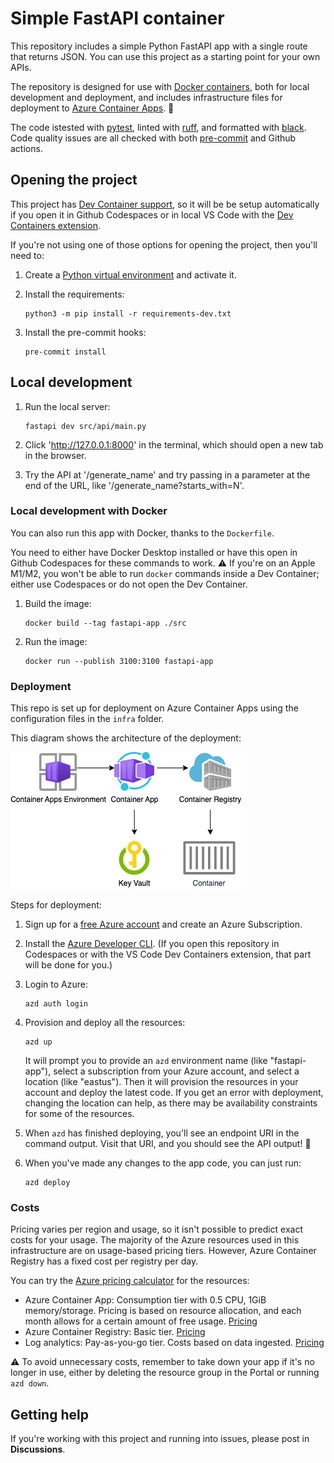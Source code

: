 # Simple FastAPI container

This repository includes a simple Python FastAPI app with a single route that returns JSON.
You can use this project as a starting point for your own APIs.

The repository is designed for use with [Docker containers](https://www.docker.com/), both for local development and deployment, and includes infrastructure files for deployment to [Azure Container Apps](https://learn.microsoft.com/azure/container-apps/overview). 🐳

The code istested with [pytest](https://docs.pytest.org/en/7.2.x/),
linted with [ruff](https://github.com/charliermarsh/ruff), and formatted with [black](https://black.readthedocs.io/en/stable/).
Code quality issues are all checked with both [pre-commit](https://pre-commit.com/) and Github actions.

## Opening the project

This project has [Dev Container support](https://code.visualstudio.com/docs/devcontainers/containers), so it will be be setup automatically if you open it in Github Codespaces or in local VS Code with the [Dev Containers extension](https://marketplace.visualstudio.com/items?itemName=ms-vscode-remote.remote-containers).

If you're not using one of those options for opening the project, then you'll need to:

1. Create a [Python virtual environment](https://docs.python.org/3/tutorial/venv.html#creating-virtual-environments) and activate it.

2. Install the requirements:

    ```shell
    python3 -m pip install -r requirements-dev.txt
    ```

3. Install the pre-commit hooks:

    ```shell
    pre-commit install
    ```

## Local development

1. Run the local server:

    ```shell
    fastapi dev src/api/main.py
    ```

2. Click 'http://127.0.0.1:8000' in the terminal, which should open a new tab in the browser.

3. Try the API at '/generate_name' and try passing in a parameter at the end of the URL, like '/generate_name?starts_with=N'.

### Local development with Docker

You can also run this app with Docker, thanks to the `Dockerfile`.

You need to either have Docker Desktop installed or have this open in Github Codespaces for these commands to work. ⚠️ If you're on an Apple M1/M2, you won't be able to run `docker` commands inside a Dev Container; either use Codespaces or do not open the Dev Container.

1. Build the image:

    ```shell
    docker build --tag fastapi-app ./src
    ```

2. Run the image:

    ```shell
    docker run --publish 3100:3100 fastapi-app
    ```

### Deployment

This repo is set up for deployment on Azure Container Apps using the configuration files in the `infra` folder.

This diagram shows the architecture of the deployment:

![Diagram of app architecture: Azure Container Apps environment, Azure Container App, Azure Container Registry, Container, and Key Vault](readme_diagram.png)

Steps for deployment:

1. Sign up for a [free Azure account](https://azure.microsoft.com/free/) and create an Azure Subscription.
2. Install the [Azure Developer CLI](https://learn.microsoft.com/azure/developer/azure-developer-cli/install-azd). (If you open this repository in Codespaces or with the VS Code Dev Containers extension, that part will be done for you.)
3. Login to Azure:

    ```shell
    azd auth login
    ```

4. Provision and deploy all the resources:

    ```shell
    azd up
    ```

    It will prompt you to provide an `azd` environment name (like "fastapi-app"), select a subscription from your Azure account, and select a location (like "eastus"). Then it will provision the resources in your account and deploy the latest code. If you get an error with deployment, changing the location can help, as there may be availability constraints for some of the resources.

5. When `azd` has finished deploying, you'll see an endpoint URI in the command output. Visit that URI, and you should see the API output! 🎉
6. When you've made any changes to the app code, you can just run:

    ```shell
    azd deploy
    ```

### Costs

Pricing varies per region and usage, so it isn't possible to predict exact costs for your usage.
The majority of the Azure resources used in this infrastructure are on usage-based pricing tiers.
However, Azure Container Registry has a fixed cost per registry per day.

You can try the [Azure pricing calculator](https://azure.com/e/9f8185b239d240b398e201078d0c4e7a) for the resources:

- Azure Container App: Consumption tier with 0.5 CPU, 1GiB memory/storage. Pricing is based on resource allocation, and each month allows for a certain amount of free usage. [Pricing](https://azure.microsoft.com/pricing/details/container-apps/)
- Azure Container Registry: Basic tier. [Pricing](https://azure.microsoft.com/pricing/details/container-registry/)
- Log analytics: Pay-as-you-go tier. Costs based on data ingested. [Pricing](https://azure.microsoft.com/pricing/details/monitor/)

⚠️ To avoid unnecessary costs, remember to take down your app if it's no longer in use,
either by deleting the resource group in the Portal or running `azd down`.


## Getting help

If you're working with this project and running into issues, please post in **Discussions**.

